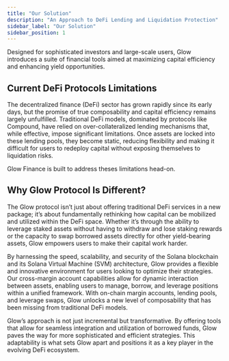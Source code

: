 ```yaml
---
title: "Our Solution"
description: "An Approach to DeFi Lending and Liquidation Protection"
sidebar_label: "Our Solution"
sidebar_position: 1
---
```


Designed for sophisticated investors and large-scale users, Glow introduces a suite of financial tools aimed at maximizing capital efficiency and enhancing yield opportunities.

## Current DeFi Protocols Limitations

The decentralized finance (DeFi) sector has grown rapidly since its early days, but the promise of true composability and capital efficiency remains largely unfulfilled. Traditional DeFi models, dominated by protocols like Compound, have relied on over-collateralized lending mechanisms that, while effective, impose significant limitations. Once assets are locked into these lending pools, they become static, reducing flexibility and making it difficult for users to redeploy capital without exposing themselves to liquidation risks.

Glow Finance is built to address theses limitations head-on.

## Why Glow Protocol Is Different?

The Glow protocol isn’t just about offering traditional DeFi services in a new package; it’s about fundamentally rethinking how capital can be mobilized and utilized within the DeFi space. Whether it’s through the ability to leverage staked assets without having to withdraw and lose staking rewards or the capacity to swap borrowed assets directly for other yield-bearing assets, Glow empowers users to make their capital work harder.

By harnessing the speed, scalability, and security of the Solana blockchain and its Solana Virtual Machine (SVM) architecture, Glow provides a flexible and innovative environment for users looking to optimize their strategies. Our cross-margin account capabilities allow for dynamic interaction between assets, enabling users to manage, borrow, and leverage positions within a unified framework. With on-chain margin accounts, lending pools, and leverage swaps, Glow unlocks a new level of composability that has been missing from traditional DeFi models.

Glow’s approach is not just incremental but transformative. By offering tools that allow for seamless integration and utilization of borrowed funds, Glow paves the way for more sophisticated and efficient strategies. This adaptability is what sets Glow apart and positions it as a key player in the evolving DeFi ecosystem.
